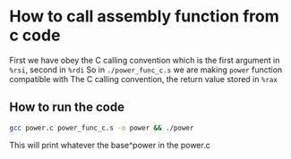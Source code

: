 # How to call assembly function from c code

First we have obey the C calling convention
which is the first argument in `%rsi`, second in `%rdi`
So in `./power_func_c.s` we are making `power` function
compatible with The C calling convention, the return value stored in `%rax`

## How to run the code

```sh
gcc power.c power_func_c.s -o power && ./power
```

This will print whatever the base^power in the power.c
